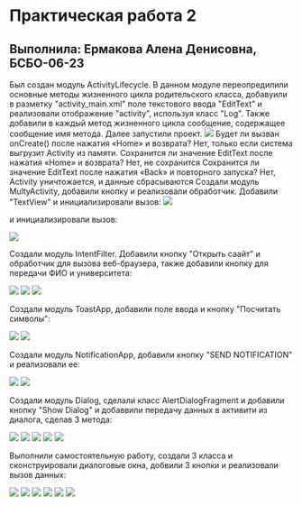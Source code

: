# Практическая работа 2 
## Выполнила: Ермакова Алена Денисовна, БСБО-06-23
Был создан модуль ActivityLifecycle. В данном модуле переопредилили основные методы жизненного цикла родительского класса, добавуили в разметку "activity_main.xml" поле текстового ввода "EditText" и реализовали отображение "activity", используя класс "Log". Также добавили в каждый метод жизненного цикла сообщение, содержащее сообщение имя метода. Далее запустили проект.
![](https://github.com/ErmakovaAD/Lesson2/blob/master/screnshots/5438376689748015129.jpg)
Будет ли вызван onCreate() после нажатия «Home» и возврата?
Нет, только если система выгрузит Activity из памяти.
Сохранится ли значение EditText после нажатия «Home» и возврата?
Нет, не сохранится
Сохранится ли значение EditText после нажатия «Back» и повторного запуска?
Нет, Activity уничтожается, и данные сбрасываются
Создали модуль MultyActivity, добавили кнопку и реализовали обработчик. Добавили "TextView" и инициализировали вызов:
![](https://github.com/ErmakovaAD/Lesson2/blob/master/screnshots/5438293393152272714.jpg)

и инициализировали вызов:

![](https://github.com/ErmakovaAD/Lesson2/blob/master/screnshots/5438119404027115347.jpg)

Создали модуль IntentFilter. Добавили кнопку "Открыть саайт" и обработчик для вызова веб-браузера, также добавили кнопку для передачи ФИО и университета:

![](https://github.com/ErmakovaAD/Lesson2/blob/master/screnshots/5438376689748015277.jpg)
![](https://github.com/ErmakovaAD/Lesson2/blob/master/screnshots/5438376689748015281.jpg)
![](https://github.com/ErmakovaAD/Lesson2/blob/master/screnshots/5438376689748015282.jpg)

Создали модуль ToastApp, добавили поле ввода и кнопку "Посчитать символы":

![](https://github.com/ErmakovaAD/Lesson2/blob/master/screnshots/5440787484956029520.jpg)
![](https://github.com/ErmakovaAD/Lesson2/blob/master/screnshots/5440787484956029521.jpg)

Создали модуль NotificationApp, добавили кнопку "SEND NOTIFICATION" и реализовали ее:

![](https://github.com/ErmakovaAD/Lesson2/blob/master/screnshots/5440787484956029592.jpg)
![](https://github.com/ErmakovaAD/Lesson2/blob/master/screnshots/5440787484956029647.jpg)

Создали модуль Dialog, сделали класс AlertDialogFragment и добавили кнопку "Show Dialog" и добаввили передачу данных в активити из диалога, сделав 3 метода:

![](https://github.com/ErmakovaAD/Lesson2/blob/master/screnshots/5440787484956029702.jpg)
![](https://github.com/ErmakovaAD/Lesson2/blob/master/screnshots/5440784667457484280.jpg)
![](https://github.com/ErmakovaAD/Lesson2/blob/master/screnshots/5440787484956029703.jpg)
![](https://github.com/ErmakovaAD/Lesson2/blob/master/screnshots/5440787484956029702.jpg)
![](https://github.com/ErmakovaAD/Lesson2/blob/master/screnshots/5440787484956029701.jpg)

Выполнили самостоятельную работу, создали 3 класса и сконструировали диалоговые окна, добвили 3 кнопки и реализовали вызов данных:

![](https://github.com/ErmakovaAD/Lesson2/blob/master/screnshots/5440787484956029710.jpg)
![](https://github.com/ErmakovaAD/Lesson2/blob/master/screnshots/5440787484956029712.jpg)
![](https://github.com/ErmakovaAD/Lesson2/blob/master/screnshots/5440787484956029713.jpg)
![](https://github.com/ErmakovaAD/Lesson2/blob/master/screnshots/5440787484956029714.jpg)
![](https://github.com/ErmakovaAD/Lesson2/blob/master/screnshots/5440787484956029716.jpg)
![](https://github.com/ErmakovaAD/Lesson2/blob/master/screnshots/5440787484956029720.jpg)
